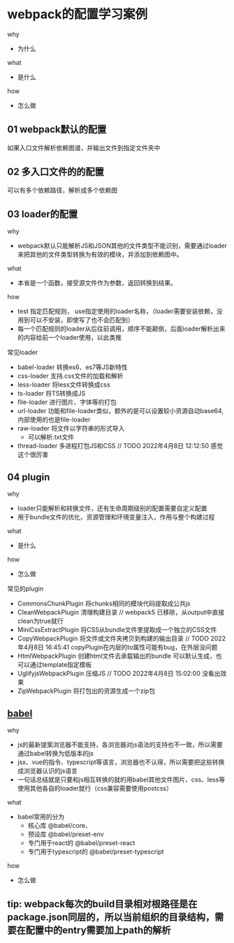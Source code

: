 # webpack的配置学习案例

why

- 为什么

what

- 是什么

how

- 怎么做

## 01 webpack默认的配置

如果入口文件解析依赖图谱，并输出文件到指定文件夹中

## 02 多入口文件的的配置

可以有多个依赖路径，解析成多个依赖图

## 03 loader的配置

why

- webpack默认只能解析JS和JSON其他的文件类型不能识别，需要通过loader来把其他的文件类型转换为有效的模块，并添加到依赖图中。

what

- 本省是一个函数，接受源文件作为参数，返回转换到结果。

how

- test 指定匹配规则， use指定使用的loader名称，（loader需要安装依赖，没用到可以不安装，即使写了也不会匹配到）
- 每一个匹配规则的loader从后往前调用，顺序不能颠倒，后面loader解析出来的内容给前一个loader使用，以此类推

常见loader

- babel-loader 转换es6、es7等JS新特性
- css-loader 支持.css文件的加载和解析
- less-loader 将less文件转换成css
- ts-loader 将TS转换成JS
- file-loader 进行图片、字体等的打包
- url-loader 功能和file-loader类似，额外的是可以设置较小资源自动base64,内部使用的也是file-loader
- raw-loader 将文件以字符串的形式导入  
  - 可以解析.txt文件
- thread-loader 多进程打包JS和CSS // TODO 2022年4月8日 12:12:50 感觉这个很厉害

## 04 plugin

why

- loader只能解析和转换文件，还有生命周期级别的配置需要自定义配置
- 用于bundle文件的优化，资源管理和环境变量注入，作用与整个构建过程

what

- 是什么

how

- 怎么做

常见的plugin

- CommonsChunkPlugin 将chunks相同的模块代码提取成公共js
- CleanWebpackPlugin  清理构建目录 // webpack5 已移除，从output中直接clean为true就行
- MiniCssExtractPlugin  将CSS从bundle文件里提取成一个独立的CSS文件
- CopyWebpackPlugin 将文件或文件夹拷贝到构建的输出目录  // TODO 2022年4月8日 16:45:41 copyPlugin在内层的to属性可能有bug，在外层没问题
- HtmlWebpackPlugin 创建html文件去承载输出的bundle 可以默认生成，也可以通过template指定模板
- UglifyjsWebpackPlugin 压缩JS // TODO 2022年4月8日 15:02:00 没看出效果
- ZipWebpackPlugin 将打包出的资源生成一个zip包

## [babel](https://www.babeljs.cn/docs/)

why

- js的最新提案浏览器不能支持，各浏览器对js语法的支持也不一致，所以需要通过babel转换为低版本的js
- jsx、vue的指令、typescript等语言，浏览器也不认得，所以需要把这些转换成浏览器认识的js语言
- 一句话总结就是只要和js相互转换的就的用babel其他文件图片、css、less等使用其他各自的loader就行（css兼容需要使用postcss）

what

- babel常用的分为
  - 核心库 @babel/core、
  - 预设库 @babel/preset-env
  - 专门用于react的 @babel/preset-react
  - 专门用于typescript的 @babel/preset-typescript

how

- 怎么做

## tip: webpack每次的build目录相对根路径是在package.json同层的，所以当前组织的目录结构，需要在配置中的entry需要加上path的解析
